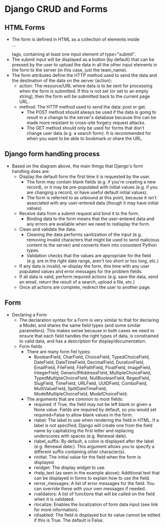 # Django CRUD and Forms

## HTML Forms
+ The form is defined in HTML as a collection of elements inside <form>...</form> tags, containing at least one input element of type="submit".
+ The submit input will be displayed as a button (by default) that can be pressed by the user to upload the data in all the other input elements in the form to the server (in this case, just the team_name). 
+ The form attributes define the HTTP method used to send the data and the destination of the data on the server (action):
  + action: The resource/URL where data is to be sent for processing when the form is submitted. If this is not set (or set to an empty string), then the form will be submitted back to the current page URL.
  + method: The HTTP method used to send the data: post or get.
    + The POST method should always be used if the data is going to result in a change to the server's database because this can be made more resistant to cross-site forgery request attacks.
    + The GET method should only be used for forms that don't change user data (e.g. a search form). It is recommended for when you want to be able to bookmark or share the URL.

## Django form handling process
+ Based on the diagram above, the main things that Django's form handling does are:
  + Display the default form the first time it is requested by the user.
    + The form may contain blank fields (e.g. if you're creating a new record), or it may be pre-populated with initial values (e.g. if you are changing a record, or have useful default initial values).
    + The form is referred to as unbound at this point, because it isn't associated with any user-entered data (though it may have initial values).
  + Receive data from a submit request and bind it to the form.
    + Binding data to the form means that the user-entered data and any errors are available when we need to redisplay the form.
  + Clean and validate the data.
    + Cleaning the data performs sanitization of the input (e.g. removing invalid characters that might be used to send malicious content to the server) and converts them into consistent Python types.
    + Validation checks that the values are appropriate for the field (e.g. are in the right date range, aren't too short or too long, etc.)
  + If any data is invalid, re-display the form, this time with any user populated values and error messages for the problem fields.
  + If all data is valid, perform required actions (e.g. save the data, send an email, return the result of a search, upload a file, etc.)
  + Once all actions are complete, redirect the user to another page.

## Form
+ Declaring a Form
  + The declaration syntax for a Form is very similar to that for declaring a Model, and shares the same field types (and some similar parameters). This makes sense because in both cases we need to ensure that each field handles the right types of data, is constrained to valid data, and has a description for display/documentation.
  + Form fields
    + There are many form fiel types:
      + BooleanField, CharField, ChoiceField, TypedChoiceField, DateField, DateTimeField, DecimalField, DurationField, EmailField, FileField, FilePathField, FloatField, ImageField, IntegerField, GenericIPAddressField, MultipleChoiceField, TypedMultipleChoiceField, NullBooleanField, RegexField, SlugField, TimeField, URLField, UUIDField, ComboField, MultiValueField, SplitDateTimeField, ModelMultipleChoiceField, ModelChoiceField.
    + The arguments that are common to most fields:
      + required: If True, the field may not be left blank or given a None value. Fields are required by default, so you would set required=False to allow blank values in the form.
      + rlabel: The label to use when rendering the field in HTML. If a label is not specified, Django will create one from the field name by capitalizing the first letter and replacing underscores with spaces (e.g. Renewal date).
      + rlabel_suffix: By default, a colon is displayed after the label (e.g. Renewal date​:). This argument allows you to specify a different suffix containing other character(s).
      + rinitial: The initial value for the field when the form is displayed.
      + rwidget: The display widget to use.
      + rhelp_text (as seen in the example above): Additional text that can be displayed in forms to explain how to use the field.
      + rerror_messages: A list of error messages for the field. You can override these with your own messages if needed.
      + rvalidators: A list of functions that will be called on the field when it is validated.
      + rlocalize: Enables the localization of form data input (see link for more information).
      + rdisabled: The field is displayed but its value cannot be edited if this is True. The default is False.

